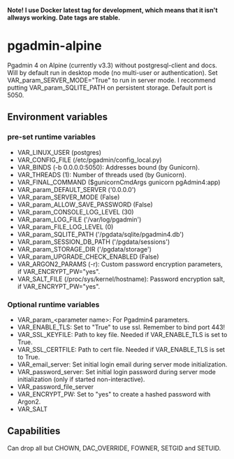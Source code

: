 **Note! I use Docker latest tag for development, which means that it isn't allways working. Date tags are stable.**

# pgadmin-alpine
Pgadmin 4 on Alpine (currently v3.3) without postgresql-client and docs. Will by default run in desktop mode (no multi-user or authentication). Set VAR_param_SERVER_MODE="True" to run in server mode. I recommend putting VAR_param_SQLITE_PATH on persistent storage. Default port is 5050.

## Environment variables
### pre-set runtime variables
* VAR_LINUX_USER (postgres)
* VAR_CONFIG_FILE (/etc/pgadmin/config_local.py)
* VAR_BINDS (-b 0.0.0.0:5050): Addresses bound (by Gunicorn).
* VAR_THREADS (1): Number of threads used (by Gunicorn).
* VAR_FINAL_COMMAND (\$gunicornCmdArgs gunicorn pgAdmin4:app)
* VAR_param_DEFAULT_SERVER ('0.0.0.0')
* VAR_param_SERVER_MODE (False)
* VAR_param_ALLOW_SAVE_PASSWORD (False)
* VAR_param_CONSOLE_LOG_LEVEL (30)
* VAR_param_LOG_FILE ('/var/log/pgadmin')
* VAR_param_FILE_LOG_LEVEL (0)
* VAR_param_SQLITE_PATH ('/pgdata/sqlite/pgadmin4.db')
* VAR_param_SESSION_DB_PATH ('/pgdata/sessions')
* VAR_param_STORAGE_DIR ('/pgdata/storage')
* VAR_param_UPGRADE_CHECK_ENABLED (False)
* VAR_ARGON2_PARAMS (-r): Custom password encryption parameters, if VAR_ENCRYPT_PW="yes".
* VAR_SALT_FILE (/proc/sys/kernel/hostname): Password encryption salt, if VAR_ENCRYPT_PW="yes".

### Optional runtime variables
* VAR_param_&lt;parameter name&gt;: For Pgadmin4 parameters.
* VAR_ENABLE_TLS: Set to "True" to use ssl. Remember to bind port 443!
* VAR_SSL_KEYFILE: Path to key file. Needed if VAR_ENABLE_TLS is set to True.
* VAR_SSL_CERTFILE: Path to cert file. Needed if VAR_ENABLE_TLS is set to True.
* VAR_email_server: Set initial login email during server mode initialization.
* VAR_password_server: Set initial login password during server mode initialization (only if started non-interactive). 
* VAR_password_file_server
* VAR_ENCRYPT_PW: Set to "yes" to create a hashed password with Argon2.
* VAR_SALT

## Capabilities
Can drop all but CHOWN, DAC_OVERRIDE, FOWNER, SETGID and SETUID.
